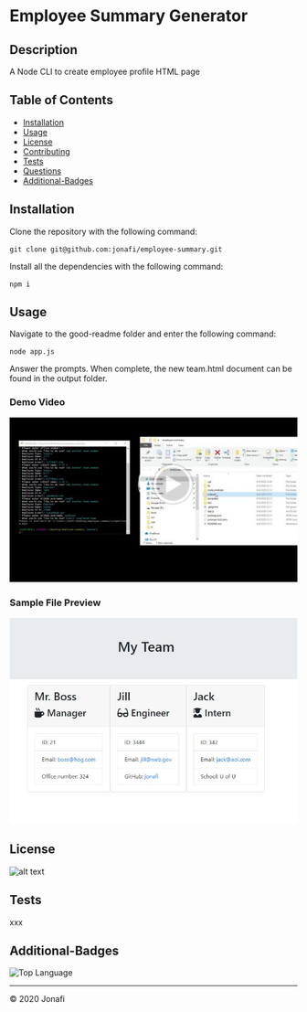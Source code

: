 # Employee Summary Generator

## Description 

A Node CLI to create employee profile HTML page

## Table of Contents

* [Installation](#installation)
* [Usage](#usage)
* [License](#license)
* [Contributing](#contributing)
* [Tests](#tests)
* [Questions](#questions)
* [Additional-Badges](#additional-badges)


## Installation

Clone the repository with the following command:

    git clone git@github.com:jonafi/employee-summary.git

Install all the dependencies with the following command:

    npm i

## Usage 

Navigate to the good-readme folder and enter the following command:

    node app.js

Answer the prompts. When complete, the new team.html document can be found in the output folder.

### Demo Video
[![Demo Video](vid-thumb.jpg)](https://drive.google.com/file/d/1_nU9EyZzgs2aYCu1p0Aj3yqYlYkQVISN/view)

### Sample File Preview 
[![Sample File](sample-thumb.jpg)](/team.html)


## License

![alt text](https://img.shields.io/github/license/jonafi/good-readme.svg "License")


## Tests
xxx

## Additional-Badges

![Top Language](https://img.shields.io/github/languages/top/jonafi/good-readme "Top Language Used")



---
© 2020 Jonafi
